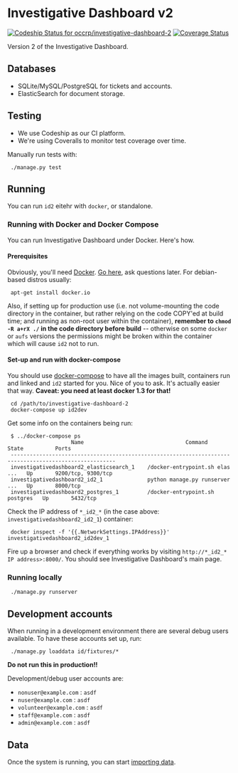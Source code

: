 # Investigative Dashboard v2
[![Codeship Status for occrp/investigative-dashboard-2](https://codeship.com/projects/634e8e20-a31d-0132-0304-366d28abf18c/status?branch=master)](https://codeship.com/projects/65925) [![Coverage Status](https://coveralls.io/repos/occrp/investigative-dashboard-2/badge.svg?branch=master)](https://coveralls.io/r/occrp/investigative-dashboard-2?branch=master)

Version 2 of the Investigative Dashboard.

## Databases

 * SQLite/MySQL/PostgreSQL for tickets and accounts.
 * ElasticSearch for document storage.

## Testing

 * We use Codeship as our CI platform.
 * We're using Coveralls to monitor test coverage over time.

Manually run tests with:
```
 ./manage.py test
```

## Running

You can run `id2` eitehr with `docker`, or standalone.

### Running with Docker and Docker Compose

You can run Investigative Dashboard under Docker. Here's how.

#### Prerequisites

Obviously, you'll need [Docker](http://docker.io/). [Go here](https://docs.docker.com/installation/#installation), ask questions later. For debian-based distros usually:

```
 apt-get install docker.io
```

Also, if setting up for production use (i.e. not volume-mounting the code directory in the container, but rather relying on the code COPY'ed at build time; and running as non-root user within the container), **remember to `chmod -R a+rX ./` in the code directory before build** -- otherwise on some `docker` or `aufs` versions the permissions might be broken within the container which will cause `id2` not to run.

#### Set-up and run with docker-compose

You should use [docker-compose](http://docs.docker.com/compose/) to have all the images built, containers run and linked and `id2` started for you. Nice of you to ask. It's actually easier that way. **Caveat: you need at least docker 1.3 for that!**

```
 cd /path/to/investigative-dashboard-2
 docker-compose up id2dev
```

Get some info on the containers being run:
```
 $ ../docker-compose ps
                    Name                                Command               State          Ports        
 -------------------------------------------------------------------------------------------------------
 investigativedashboard2_elasticsearch_1    /docker-entrypoint.sh elas ...   Up       9200/tcp, 9300/tcp 
 investigativedashboard2_id2_1              python manage.py runserver ...   Up       8000/tcp
 investigativedashboard2_postgres_1         /docker-entrypoint.sh postgres   Up       5432/tcp
```

Check the IP address of `*_id2_*` (in the case above: `investigativedashboard2_id2_1`) container:

```
 docker inspect -f '{{.NetworkSettings.IPAddress}}' investigativedashboard2_id2dev_1
```

Fire up a browser and check if everything works by visiting `http://*_id2_* IP address>:8000/`. You should see Investigative Dashboard's main page.

### Running locally

```
 ./manage.py runserver
```

## Development accounts

When running in a development environment there are several debug users available. To have these accounts set up, run:

```
 ./manage.py loaddata id/fixtures/*
```

**Do not run this in production!!**

Development/debug user accounts are:
 - `nonuser@example.com` : `asdf`
 - `nuser@example.com` : `asdf`
 - `volunteer@example.com` : `asdf`
 - `staff@example.com` : `asdf`
 - `admin@example.com` : `asdf`


## Data

Once the system is running, you can start [importing data](data/importers/README.md).
